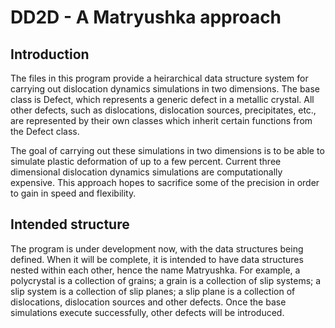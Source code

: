 # DD2D - A Matryushka approach

## Introduction

The files in this program provide a heirarchical data structure system for carrying out dislocation dynamics simulations in two dimensions. The base class is Defect, which represents a generic defect in a metallic crystal. All other defects, such as dislocations, dislocation sources, precipitates, etc., are represented by their own classes which inherit certain functions from the Defect class.

The goal of carrying out these simulations in two dimensions is to be able to simulate plastic deformation of up to a few percent. Current three dimensional dislocation dynamics simulations are computationally expensive. This approach hopes to sacrifice some of the precision in order to gain in speed and flexibility.

## Intended structure

The program is under development now, with the data structures being defined. When it will be complete, it is intended to have data structures nested within each other, hence the name Matryushka. For example, a polycrystal is a collection of grains; a grain is a collection of slip systems; a slip system is a collection of slip planes; a slip plane is a collection of dislocations, dislocation sources and other defects. Once the base simulations execute successfully, other defects will be introduced.
